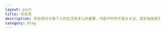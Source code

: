 ```yaml
---
layout: post
title: 存在感 
description: 存在感对于每个人的生活有多么的重要，可能平时并不是太关注，其实他就是生活的全部
category: blog
---
```






[SealHuang]:    http://sealhuang.github.io  "SealHuang"
